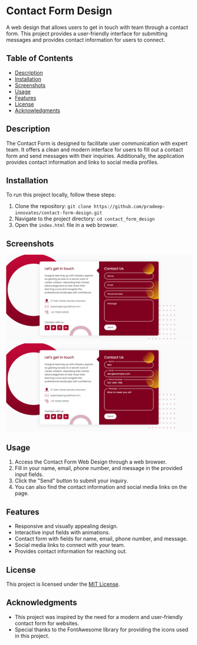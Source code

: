 # Contact Form Design

A web design that allows users to get in touch with team through a contact form. This project provides a user-friendly interface for submitting messages and provides contact information for users to connect.

## Table of Contents

- [Description](#description)
- [Installation](#installation)
- [Screenshots](#screenshots)
- [Usage](#usage)
- [Features](#features)
- [License](#license)
- [Acknowledgments](#acknowledgments)

## Description

The Contact Form is designed to facilitate user communication with expert team. It offers a clean and modern interface for users to fill out a contact form and send messages with their inquiries. Additionally, the application provides contact information and links to social media profiles.

## Installation

To run this project locally, follow these steps:

1. Clone the repository: `git clone https://github.com/pradeep-innovates/contact-form-design.git`
2. Navigate to the project directory: `cd contact_form_design`
3. Open the `index.html` file in a web browser.

## Screenshots

![Contact Form](screenshots/contact-form.png)
![Contact Info](screenshots/contact-info.png)

## Usage

1. Access the Contact Form Web Design through a web browser.
2. Fill in your name, email, phone number, and message in the provided input fields.
3. Click the "Send" button to submit your inquiry.
4. You can also find the contact information and social media links on the page.

## Features

- Responsive and visually appealing design.
- Interactive input fields with animations.
- Contact form with fields for name, email, phone number, and message.
- Social media links to connect with your team.
- Provides contact information for reaching out.

## License

This project is licensed under the [MIT License](LICENSE).

## Acknowledgments

- This project was inspired by the need for a modern and user-friendly contact form for websites.
- Special thanks to the FontAwesome library for providing the icons used in this project.

